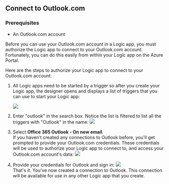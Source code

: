 ## Connect to Outlook.com
### Prerequisites
* An Outlook.com account

Before you can use your Outlook.com account in a Logic app, you must authorize the Logic app to connect to your Outlook.com account. Fortunately, you can do this easily from within your Logic app on the Azure Portal. 

Here are the steps to authorize your Logic app to connect to your Outlook.com account:

1. All Logic apps need to be started by a trigger so after you create your Logic app, the designer opens and displays a list of triggers that you can use to start your Logic app:
   
   ![](./media/connectors-create-api-outlook/office365-outlook-0.png)
2. Enter "outlook" in the search box. Notice the list is filtered to list all the triggers with "Outlook" in the name:
   ![](./media/connectors-create-api-outlook/office365-outlook-0-5.png)
3. Select **Office 365 Outlook - On new email**.   
   If you haven't created any connections to Outlook before, you'll get prompted to provide your Outlook.com credentials. These credentials will be used to authorize your Logic app to connect to, and access your Outlook.com account's data: 
   ![](./media/connectors-create-api-outlook/office365-outlook-1.png)
4. Provide your credentials for Outlook and sign in:
   ![](./media/connectors-create-api-outlook/office365-outlook-2.png)  
   That's it. You've now created a connection to Outlook. This connection will be available for use in any other Logic app that you create.

